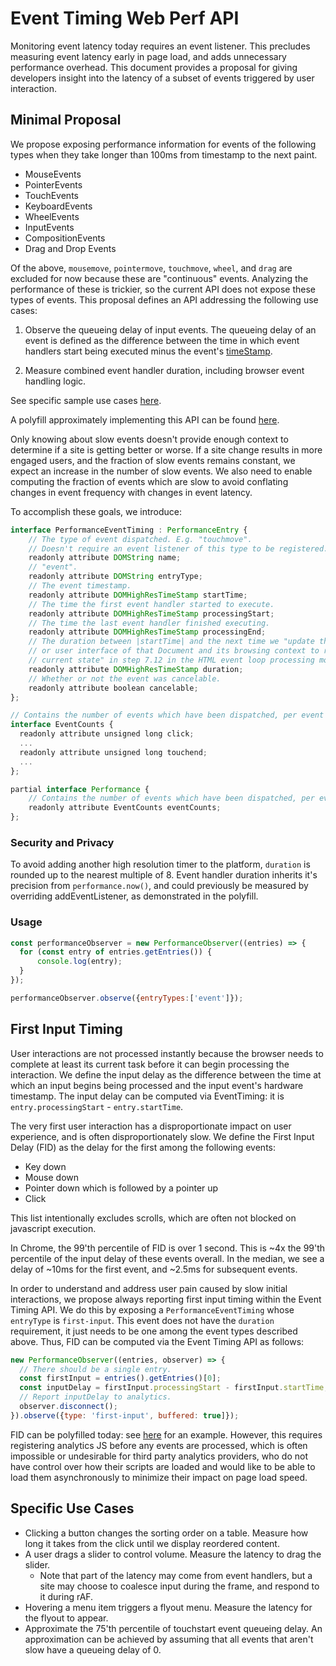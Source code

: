 # Event Timing Web Perf API

Monitoring event latency today requires an event listener.
This precludes measuring event latency early in page load, and adds unnecessary performance overhead.
This document provides a proposal for giving developers insight into the latency of a subset of events triggered by user interaction.

## Minimal Proposal

We propose exposing performance information for events of the following types when they take longer than 100ms from timestamp to the next paint.
* MouseEvents
* PointerEvents
* TouchEvents
* KeyboardEvents
* WheelEvents
* InputEvents
* CompositionEvents
* Drag and Drop Events

Of the above, <code>mousemove</code>, <code>pointermove</code>, <code>touchmove</code>, <code>wheel</code>, and <code>drag</code> are excluded for now because these are "continuous" events.
Analyzing the performance of these is trickier, so the current API does not expose these types of events.
This proposal defines an API addressing the following use cases:

1.  Observe the queueing delay of input events.
The queueing delay of an event is defined as the difference between the time in which event handlers start being executed minus the event's [timeStamp](https://dom.spec.whatwg.org/#dom-event-timestamp).

2.  Measure combined event handler duration, including browser event handling logic.

See specific sample use cases [here](#specific-use-cases).

A polyfill approximately implementing this API can be found [here](https://github.com/tdresser/input-latency-web-perf-polyfill/tree/gh-pages).

Only knowing about slow events doesn't provide enough context to determine if a site is getting better or worse.
If a site change results in more engaged users, and the fraction of slow events remains constant, we expect an increase in the number of slow events.
We also need to enable computing the fraction of events which are slow to avoid conflating changes in event frequency with changes in event latency.

To accomplish these goals, we introduce:

```js
interface PerformanceEventTiming : PerformanceEntry {
    // The type of event dispatched. E.g. "touchmove".
    // Doesn't require an event listener of this type to be registered.
    readonly attribute DOMString name;
    // "event".
    readonly attribute DOMString entryType;
    // The event timestamp.
    readonly attribute DOMHighResTimeStamp startTime;
    // The time the first event handler started to execute.
    readonly attribute DOMHighResTimeStamp processingStart;
    // The time the last event handler finished executing.
    readonly attribute DOMHighResTimeStamp processingEnd;    
    // The duration between |startTime| and the next time we "update the rendering 
    // or user interface of that Document and its browsing context to reflect the 
    // current state" in step 7.12 in the HTML event loop processing model.
    readonly attribute DOMHighResTimeStamp duration;
    // Whether or not the event was cancelable.
    readonly attribute boolean cancelable;
};

// Contains the number of events which have been dispatched, per event type.
interface EventCounts {
  readonly attribute unsigned long click;
  ...
  readonly attribute unsigned long touchend;
  ...
};

partial interface Performance {
    // Contains the number of events which have been dispatched, per event type. Populated asynchronously. 
    readonly attribute EventCounts eventCounts;
};
```

### Security and Privacy
To avoid adding another high resolution timer to the platform, `duration` is rounded up to the nearest multiple of 8.
Event handler duration inherits it's precision from `performance.now()`, and could previously be measured by overriding addEventListener, as demonstrated in the polyfill.

### Usage
```javascript
const performanceObserver = new PerformanceObserver((entries) => {
  for (const entry of entries.getEntries()) {
      console.log(entry);
  }
});

performanceObserver.observe({entryTypes:['event']});
```

## First Input Timing
User interactions are not processed instantly because the browser needs to complete at least its current task before it can begin processing the interaction.
We define the input delay as the difference between the time at which an input begins being processed and the input event's hardware timestamp.
The input delay can be computed via EventTiming: it is `entry.processingStart` - `entry.startTime`.

The very first user interaction has a disproportionate impact on user experience, and is often disproportionately slow.
We define the First Input Delay (FID) as the delay for the first among the following events:
* Key down
* Mouse down
* Pointer down which is followed by a pointer up
* Click

This list intentionally excludes scrolls, which are often not blocked on javascript execution.

In Chrome, the 99'th percentile of FID is over 1 second.
This is ~4x the 99'th percentile of the input delay of these events overall.
In the median, we see a delay of ~10ms for the first event, and ~2.5ms for subsequent events.

In order to understand and address user pain caused by slow initial interactions, we propose always reporting first input timing within the Event Timing API.
We do this by exposing a `PerformanceEventTiming` whose `entryType` is `first-input`.
This event does not have the `duration` requirement, it just needs to be one among the event types described above.
Thus, FID can be computed via the Event Timing API as follows:

```javascript
new PerformanceObserver((entries, observer) => {
  // There should be a single entry.
  const firstInput = entries().getEntries()[0];
  const inputDelay = firstInput.processingStart - firstInput.startTime;
  // Report inputDelay to analytics.
  observer.disconnect();
}).observe({type: 'first-input', buffered: true]});
```

FID can be polyfilled today: see [here](https://github.com/GoogleChromeLabs/first-input-delay) for an example.
However, this requires registering analytics JS before any events are processed, which is often impossible or undesirable for third party analytics providers, who do not have control over how their scripts are loaded and would like to be able to load them asynchronously to minimize their impact on page load speed.

## Specific Use Cases
* Clicking a button changes the sorting order on a table. Measure how long it takes from the click until we display reordered content.
* A user drags a slider to control volume. Measure the latency to drag the slider. 
  * Note that part of the latency may come from event handlers, but a site may choose to coalesce input during the frame, and respond to it during rAF.
* Hovering a menu item triggers a flyout menu. Measure the latency for the flyout to appear.
* Approximate the 75'th percentile of touchstart event queueing delay. An approximation can be achieved by assuming that all events that aren't slow have a queueing delay of 0.
